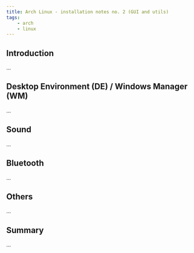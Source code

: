 ```yaml
---
title: Arch Linux - installation notes no. 2 (GUI and utils)
tags:
    - arch
    - linux
---
```


## Introduction

...

## Desktop Environment (DE) / Windows Manager (WM)

...

## Sound

...

## Bluetooth

...

## Others

...

## Summary

...
